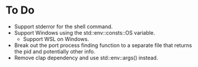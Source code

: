 # To Do

- Support stderror for the shell command.
- Support Windows using the std::env::consts::OS variable.
  - Support WSL on Windows.
- Break out the port process finding function to a separate file that returns the pid and potentially other info.
- Remove clap dependency and use std::env::args() instead.

